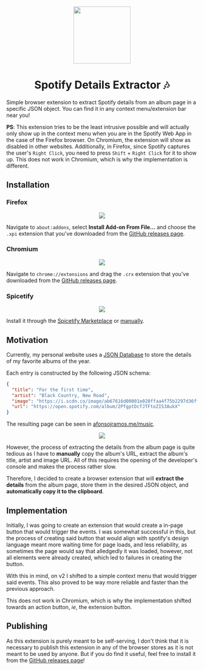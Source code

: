 <h3 align="center"><img src="https://user-images.githubusercontent.com/19473034/147307719-faf4a334-6e5d-4153-8d47-c03c83276e57.png" width="150px"></h3>
<h1 align="center"> Spotify Details Extractor 🎶 </h1>

Simple browser extension to extract Spotify details from an album page in a specific JSON object. You can find it in any context menu/extension bar near you!

**PS**: This extension tries to be the least intrusive possible and will actually only show up in the context menu when you are in the Spotify Web App in the case of the Firefox browser. On Chromium, the extension will show as disabled in other websites. Additionally, in Firefox, since Spotify captures the user's `Right Click`, you need to press `Shift` + `Right Click` for it to show up. This does not work in Chromium, which is why the implementation is different.

## Installation

### Firefox

<p align="center"><img src="https://user-images.githubusercontent.com/19473034/147307876-bc991613-cbe9-472d-9eb3-0389a4defd6e.png"><p>

Navigate to `about:addons`, select **Install Add-on From File...** and choose the `.xpi` extension that you've downloaded from the [GitHub releases page](https://github.com/afonsojramos/spotify-details-extractor/releases/latest).

### Chromium

<p align="center"><img src="https://user-images.githubusercontent.com/19473034/147306510-e4beba47-4dff-4097-a9cf-c6584e575706.png"><p>

Navigate to `chrome://extensions` and drag the `.crx` extension that you've downloaded from the [GitHub releases page](https://github.com/afonsojramos/spotify-details-extractor/releases/latest).

### Spicetify

<p align="center"><img src="https://user-images.githubusercontent.com/19473034/147316727-77960f1e-2e61-4922-bfaa-3a9c6f15811f.png"><p>

Install it through the [Spicetify Marketplace](https://github.com/CharlieS1103/spicetify-marketplace) or [manually](https://spicetify.app/docs/getting-started/extensions).

## Motivation

Currently, my personal website uses a [JSON Database](https://github.com/afonsojramos/afonsojramos.me/blob/main/data/music.json) to store the details of my favorite albums of the year.

Each entry is constructed by the following JSON schema:

```json
{
  "title": "For the first time",
  "artist": "Black Country, New Road",
  "image": "https://i.scdn.co/image/ab67616d00001e020ffaa4f75b2297d36ff1e0ad",
  "url": "https://open.spotify.com/album/2PfgptDcfJTFtoZIS3AukX"
}
```

The resulting page can be seen in [afonsojramos.me/music](afonsojramos.me/music).

<p align="center"><img src="https://user-images.githubusercontent.com/19473034/142782818-40620f75-f867-44b6-84ac-5cafcabbfcc9.png"><p>

However, the process of extracting the details from the album page is quite tedious as I have to **manually** copy the album's URL, extract the album's title, artist and image URL. All of this requires the opening of the developer's console and makes the process rather slow.

Therefore, I decided to create a browser extension that will **extract the details** from the album page, store them in the desired JSON object, and **automatically copy it to the clipboard**.

## Implementation

Initially, I was going to create an extension that would create a in-page button that would trigger the events. I was somewhat successful in this, but the process of creating said button that would align with spotify's design language meant more waiting time for page loads, and less reliability, as sometimes the page would say that alledgedly it was loaded, however, not all elements were already created, which led to failures in creating the button.

With this in mind, on v2 I shifted to a simple context menu that would trigger said events. This also proved to be way more reliable and faster than the previous approach.

This does not work in Chromium, which is why the implementation shifted towards an action button, *ie*, the extension button.

## Publishing

As this extension is purely meant to be self-serving, I don't think that it is necessary to publish this extension in any of the browser stores as it is not meant to be used by anyone. But if you do find it useful, feel free to install it from the [GitHub releases page](https://github.com/afonsojramos/spotify-details-extractor/releases/latest)!
